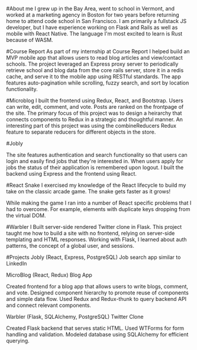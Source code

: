 #About me
I grew up in the Bay Area, went to school in Vermont, and worked at a marketing agency in Boston for two years before returning home to attend code school in San Francisco. I am primarily a fullstack JS developer, but I have experience working on Flask and Rails as well as mobile with React Native. The language I'm most excited to learn is Rust because of WASM.

<!--After growing up in Berkeley I spent six years living in Burlington (Vermont), Buenos Aires, Dublin, and Boston. I'm also very excited to have recently obtained Irish citizenship. Since leaving my job in Boston I have taken every opportunity to become a software engineer from moving back home to Berkeley to spending long days learning the technologies that inspire me. I hope to use everything that I have learned along my path to contribute to a codebase that can change the world we live in for the better.
-->
#Course Report
As part of my internship at Course Report I helped build an MVP mobile app that allows users to read blog articles and view/contact schools. The project leveraged an Express proxy server to periodically retrieve school and blog data from the core rails server, store it in a redis cache, and serve it to the mobile app using RESTful standards. The app features auto-pagination while scrolling, fuzzy search, and sort by location functionality.


#Microblog
I built the frontend using Redux, React, and Bootstrap. Users can write, edit, comment, and vote. Posts are ranked on the frontpage of the site. The primary focus of this project was to design a heirarchy that connects components to Redux in a strategic and thoughtful manner. An interesting part of this project was using the combineReducers Redux feature to separate reducers for different objects in the store.

#Jobly

The site features authentication and search functionality so that users can login and easily find jobs that they're interested in. When users apply for jobs the status of their application is remembered upon logout. I built the backend using Express and the frontend using React.

<!--I built both the frontend and backend using PostgreSQL, Express, React, and Bootstrap.

Implemented and tested RESTful APIs for User, Job, and Company resources. Added authorization and validation middleware to routes. Created React frontend that allows users to search for companies/jobs and apply for jobs.-->

#React Snake
I exercised my knowledge of the React lifecycle to build my take on the classic arcade game. The snake gets faster as it grows!

While making the game I ran into a number of React specific problems that I had to overcome. For example, elements with duplicate keys dropping from the virtual DOM. 

#Warbler
I Built server-side rendered Twitter clone in Flask. This project taught me how to build a site with no frontend, relying on server-side templating and HTML responses. Working with Flask, I learned about auth patterns, the concept of a global user, and sessions.

#Projects
Jobly (React,  Express, PostgreSQL)
Job search app similar to LinkedIn



MicroBlog (React, Redux)
Blog App

Created frontend for a blog app that allows users to write blogs, comment, and vote.
Designed component hierarchy to promote reuse of components and simple data flow.
Used Redux and Redux-thunk to query backend API and connect relevant components.

Warbler (Flask, SQLAlchemy, PostgreSQL)
Twitter Clone

Created Flask backend that serves static HTML.
Used WTForms for form handling and validation.
Modeled database using SQLAlchemy for efficient querying.




